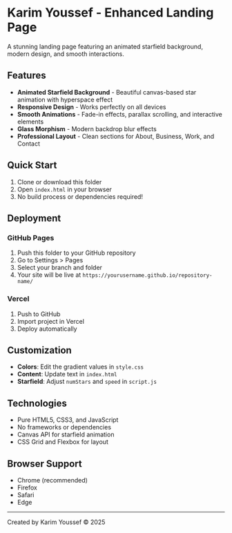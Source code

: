 # Karim Youssef - Enhanced Landing Page

A stunning landing page featuring an animated starfield background, modern design, and smooth interactions.

## Features

- **Animated Starfield Background** - Beautiful canvas-based star animation with hyperspace effect
- **Responsive Design** - Works perfectly on all devices
- **Smooth Animations** - Fade-in effects, parallax scrolling, and interactive elements
- **Glass Morphism** - Modern backdrop blur effects
- **Professional Layout** - Clean sections for About, Business, Work, and Contact

## Quick Start

1. Clone or download this folder
2. Open `index.html` in your browser
3. No build process or dependencies required!

## Deployment

### GitHub Pages
1. Push this folder to your GitHub repository
2. Go to Settings > Pages
3. Select your branch and folder
4. Your site will be live at `https://yourusername.github.io/repository-name/`

### Vercel
1. Push to GitHub
2. Import project in Vercel
3. Deploy automatically

## Customization

- **Colors**: Edit the gradient values in `style.css`
- **Content**: Update text in `index.html`
- **Starfield**: Adjust `numStars` and `speed` in `script.js`

## Technologies

- Pure HTML5, CSS3, and JavaScript
- No frameworks or dependencies
- Canvas API for starfield animation
- CSS Grid and Flexbox for layout

## Browser Support

- Chrome (recommended)
- Firefox
- Safari
- Edge

---

Created by Karim Youssef © 2025

